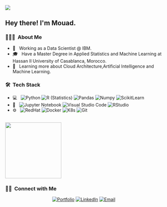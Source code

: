 <img src="https://media-exp1.licdn.com/dms/image/C4E16AQGZxN37B1LFfg/profile-displaybackgroundimage-shrink_350_1400/0/1602756593480?e=1612396800&v=beta&t=iG8Yy2CNOyYhE-wrsOr6q3KjHaS0v8B8qIbWhklFt64">

<h2> Hey there! I'm Mouad.</h2>

<h3> 👨🏻‍💻 &nbsp;About Me </h3>

- 💼 &nbsp; Working as a Data Scientist @ IBM.
- 🎓 &nbsp; Have a Master Degree in Applied Statistics and Machine Learning at Hassan II University of Casablanca, Morocco.
- 🌱 &nbsp; Learning more about Cloud Architecture,Artificial Intelligence and Machine Learning.

<h3> 🛠 &nbsp;Tech Stack</h3>

- 💻 &nbsp;
  ![Python](https://img.shields.io/badge/-Python-333333?style=flat&logo=python&logoColor=276DC3)
  ![R (Statistics)](https://img.shields.io/badge/-R-333333?style=flat&logo=R&logoColor=276DC3)
  ![Pandas](https://img.shields.io/badge/-Pandas-333333?style=flat&logo=Pandas&logoColor=276DC3)
  ![Numpy](https://img.shields.io/badge/-Numpy-333333?style=flat&logo=Numpy&logoColor=276DC3)
  ![ScikitLearn](https://img.shields.io/badge/-ScikitLearn-333333?style=flat&logo=scikit-learn&logoColor=276DC3)
- 🔧 &nbsp;
  ![Jupyter Notebook](https://img.shields.io/badge/-Jupyter%20Notebook-333333?style=flat&logo=Jupyter&logoColor=276DC3)
  ![Visual Studio Code](https://img.shields.io/badge/-Visual%20Studio%20Code-333333?style=flat&logo=visual-studio-code&logoColor=007ACC)
  ![RStudio](https://img.shields.io/badge/-RStudio-333333?style=flat&logo=rstudio&logoColor=276DC3)
- ⚙️ &nbsp;
  ![RedHat](https://img.shields.io/badge/-Red%20Hat%20OpenShift-333333?style=flat&logo=red%20hat%20open%20shift&logoColor=276DC3)
  ![Docker](https://img.shields.io/badge/-Docker-333333?style=flat&logo=docker&logoColor=276DC3)
  ![K8s](https://img.shields.io/badge/-kubernetes-333333?style=flat&logo=kubernetes&logoColor=276DC3)
  ![Git](https://img.shields.io/badge/-Git-333333?style=flat&logo=git&logoColor=276DC3)
  


<br/>

<a href="https://github.com/AVS1508">
  <img height="180em" src="https://github-readme-stats.vercel.app/api/top-langs/?username=mouadzeghraoui&theme=blue&layout=compact" />
</a>

<br/>

<h3> 🤝🏻 &nbsp;Connect with Me </h3>

<p align="center">
<a href="https://mouadzeghraoui.github.io/"><img alt="Portfolio" src="https://img.shields.io/badge/Website-https://mouadzeghraoui.github.io-blue?style=flat-square&logo=google-chrome"></a>
<a href="https://www.linkedin.com/in/mzeghraoui/"><img alt="LinkedIn" src="https://img.shields.io/badge/LinkedIn-Mouad%20Zeghraoui-blue?style=flat-square&logo=linkedin"></a>
<a href="mailto:mouadzeghraoui@gmail.com"><img alt="Email" src="https://img.shields.io/badge/Email-mouadzeghraoui@gmail.com-blue?style=flat-square&logo=gmail"></a>
</p>
